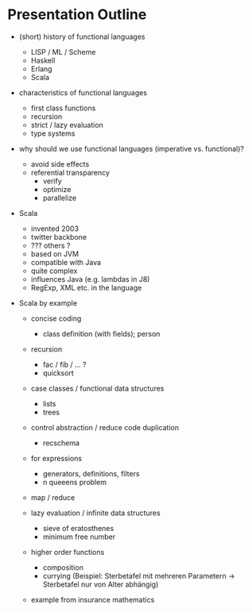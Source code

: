 Presentation Outline
====================

- (short) history of functional languages
	- LISP / ML / Scheme
	- Haskell
	- Erlang
	- Scala

- characteristics of functional languages
	- first class functions
	- recursion
	- strict / lazy evaluation
	- type systems

- why should we use functional languages (imperative vs. functional)?
	- avoid side effects
	- referential transparency
		- verify
		- optimize
		- parallelize

- Scala

	- invented 2003
	- twitter backbone
	- ??? others ?
	- based on JVM
	- compatible with Java
	- quite complex
	- influences Java (e.g. lambdas in J8)
	- RegExp, XML etc. in the language

- Scala by example

	- concise coding
		- class definition (with fields); person

	- recursion
		- fac / fib / ... ?
		- quicksort

	- case classes / functional data structures
		- lists
		- trees

	- control abstraction / reduce code duplication
		- recschema

	- for expressions
		- generators, definitions, filters
		- n queeens problem

    - map / reduce

	- lazy evaluation / infinite data structures
		- sieve of eratosthenes
		- minimum free number

	- higher order functions
		- composition
		- currying (Beispiel: Sterbetafel mit mehreren Parametern -> Sterbetafel nur von Alter abhängig)

	- example from insurance mathematics

